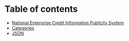# Table of contents

* [National Enterprise Credit Information Publicity System](README.md)
* [Categories](categories.md)
* [JSON](json.md)

